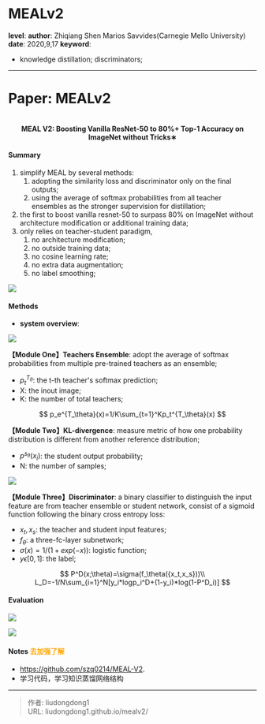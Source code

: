 # MEALv2


**level**: 
**author**: Zhiqiang Shen Marios Savvides(Carnegie Mello University)
**date**: 2020,9,17
**keyword**:

- knowledge distillation; discriminators;

------

# Paper: MEALv2

<div align=center>
<br/>
<b>MEAL V2: Boosting Vanilla ResNet-50 to 80%+ Top-1 Accuracy
on ImageNet without Tricks∗</b>
</div>


#### Summary

1. simplify MEAL by several methods:
   1. adopting the similarity loss and discriminator only on the final outputs;
   2. using the average of softmax probabilities from all teacher ensembles as the stronger supervision for distillation;
2. the first to boost vanilla resnet-50 to surpass 80% on ImageNet without architecture modification or additional training data;
3. only relies on teacher-student paradigm,
   1. no architecture modification;
   2. no outside training data;
   3. no cosine learning rate;
   4. no extra data augmentation;
   5. no label smoothing;

![](https://gitee.com/github-25970295/blogImage/raw/master/img/image-20200919085240930.png)

#### Methods

- **system overview**:

![](https://gitee.com/github-25970295/blogImage/raw/master/img/image-20200919085120551.png)

**【Module One】Teachers Ensemble**: adopt the average of softmax probabilities from multiple pre-trained teachers as an ensemble;

- $p_t^{T_\theta}$: the t-th teacher's softmax prediction;
- X: the inout image;
- K: the number of total teachers;

$$
p_e^{T_\theta}(x)=1/K\sum_{t=1}^Kp_t^{T_\theta}(x)
$$

**【Module Two】KL-divergence**: measure metric of how one probability distribution is different from another reference distribution;

- $p^{s_\theta}(x_i)$: the student output probability;
- N: the number of samples;

![](https://gitee.com/github-25970295/blogImage/raw/master/img/image-20200919090331634.png)

**【Module Three】Discriminator**: a binary classifier to distinguish the input feature are from teacher ensemble or student network, consist of a sigmoid function following the binary cross entropy loss:

- $x_t,x_s$: the teacher and student input features;
- $f_\theta$: a three-fc-layer subnetwork;
- $\sigma(x)=1/(1+exp(-x))$: logistic function;
- $y\epsilon[0,1]$: the label;

$$
P^D(x;\theta)=\sigma(f_\theta({x_t,x_s}))\\
L_D=-1/N\sum_{i=1}^N[y_i*logp_i^D+(1-y_i)*log(1-P^D_i)]
$$

#### Evaluation

![](https://gitee.com/github-25970295/blogImage/raw/master/img/image-20200919091306706.png)

![](https://gitee.com/github-25970295/blogImage/raw/master/img/image-20200919091319708.png)

#### Notes <font color=orange>去加强了解</font>

  - https://github.com/szq0214/MEAL-V2.
  - 学习代码，学习知识蒸馏网络结构

---

> 作者: liudongdong1  
> URL: liudongdong1.github.io/mealv2/  

